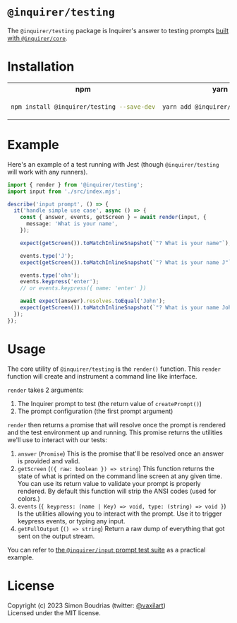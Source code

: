 # `@inquirer/testing`

The `@inquirer/testing` package is Inquirer's answer to testing prompts [built with `@inquirer/core`](https://github.com/SBoudrias/Inquirer.js/tree/main/packages/core).

# Installation

<table>
<tr>
  <th>npm</th>
  <th>yarn</th>
</tr>
<tr>
<td>

```sh
npm install @inquirer/testing --save-dev
```

</td>
<td>

```sh
yarn add @inquirer/testing --dev
```

</td>
</tr>
</table>

# Example

Here's an example of a test running with Jest (though `@inquirer/testing` will work with any runners).

```ts
import { render } from '@inquirer/testing';
import input from './src/index.mjs';

describe('input prompt', () => {
  it('handle simple use case', async () => {
    const { answer, events, getScreen } = await render(input, {
      message: 'What is your name',
    });

    expect(getScreen()).toMatchInlineSnapshot(`"? What is your name"`);

    events.type('J');
    expect(getScreen()).toMatchInlineSnapshot(`"? What is your name J"`);

    events.type('ohn');
    events.keypress('enter');
    // or events.keypress({ name: 'enter' })

    await expect(answer).resolves.toEqual('John');
    expect(getScreen()).toMatchInlineSnapshot(`"? What is your name John"`);
  });
});
```

# Usage

The core utility of `@inquirer/testing` is the `render()` function. This `render` function will create and instrument a command line like interface.

`render` takes 2 arguments:

1. The Inquirer prompt to test (the return value of `createPrompt()`)
2. The prompt configuration (the first prompt argument)

`render` then returns a promise that will resolve once the prompt is rendered and the test environment up and running. This promise returns the utilities we'll use to interact with our tests:

1. `answer` (`Promise`) This is the promise that'll be resolved once an answer is provided and valid.
2. `getScreen` (`({ raw: boolean }) => string`) This function returns the state of what is printed on the command line screen at any given time. You can use its return value to validate your prompt is properly rendered. By default this function will strip the ANSI codes (used for colors.)
3. `events` (`{ keypress: (name | Key) => void, type: (string) => void }`) Is the utilities allowing you to interact with the prompt. Use it to trigger keypress events, or typing any input.
4. `getFullOutput` (`() => string`) Return a raw dump of everything that got sent on the output stream.

You can refer to [the `@inquirer/input` prompt test suite](https://github.com/SBoudrias/Inquirer.js/blob/main/packages/input/input.test.ts) as a practical example.

# License

Copyright (c) 2023 Simon Boudrias (twitter: [@vaxilart](https://twitter.com/Vaxilart))<br/>
Licensed under the MIT license.
